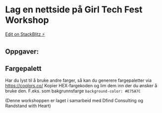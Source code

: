 # Lag en nettside på Girl Tech Fest Workshop

[Edit on StackBlitz ⚡️](https://stackblitz.com/edit/react-ts-ch62ue)

## Oppgaver:

## Fargepalett

Har du lyst til å bruke andre farger, så kan du generere fargepaletter via https://coolors.co/
Kopier HEX-fargekoden og lim dem inn der du ønsker å bruke den. F.eks. som bakgrunnsfarge `background-color: #E75A7C`

(Denne workshoppen er laget i samarbeid med Dfind Consulting og Randstand with Heart)

